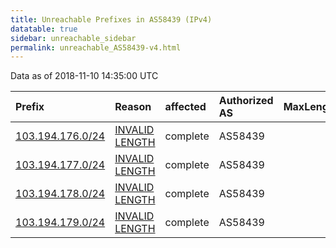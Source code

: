 ```yaml
---
title: Unreachable Prefixes in AS58439 (IPv4)
datatable: true
sidebar: unreachable_sidebar
permalink: unreachable_AS58439-v4.html
---
```


Data as of 2018-11-10 14:35:00 UTC


<div class="datatable-begin"></div>

| Prefix                                                     | Reason                                                                                                     | affected   | Authorized AS   |   MaxLength | Anchor                                       |   unreachable /24s |
|:-----------------------------------------------------------|:-----------------------------------------------------------------------------------------------------------|:-----------|:----------------|------------:|:---------------------------------------------|-------------------:|
| [103.194.176.0/24](https://stat.ripe.net/103.194.176.0/24) | [INVALID LENGTH](https://rpki-validator.ripe.net/announcement-preview?asn=AS58439&prefix=103.194.176.0/24) | complete   | AS58439         |          22 | [APNIC](unreachable_APNIC_RPKI_Root-v4.html) |                  1 |
| [103.194.177.0/24](https://stat.ripe.net/103.194.177.0/24) | [INVALID LENGTH](https://rpki-validator.ripe.net/announcement-preview?asn=AS58439&prefix=103.194.177.0/24) | complete   | AS58439         |          22 | [APNIC](unreachable_APNIC_RPKI_Root-v4.html) |                  1 |
| [103.194.178.0/24](https://stat.ripe.net/103.194.178.0/24) | [INVALID LENGTH](https://rpki-validator.ripe.net/announcement-preview?asn=AS58439&prefix=103.194.178.0/24) | complete   | AS58439         |          22 | [APNIC](unreachable_APNIC_RPKI_Root-v4.html) |                  1 |
| [103.194.179.0/24](https://stat.ripe.net/103.194.179.0/24) | [INVALID LENGTH](https://rpki-validator.ripe.net/announcement-preview?asn=AS58439&prefix=103.194.179.0/24) | complete   | AS58439         |          22 | [APNIC](unreachable_APNIC_RPKI_Root-v4.html) |                  1 |

<div class="datatable-end"></div>
